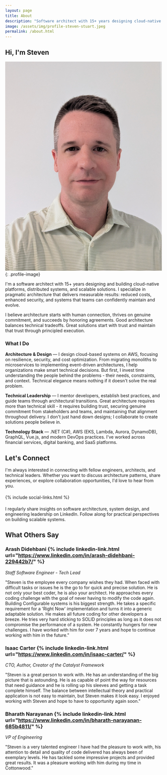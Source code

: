 ```yaml
---
layout: page
title: About
description: "Software architect with 15+ years designing cloud-native platforms, distributed systems, and scalable solutions using AWS, .NET, and modern practices."
image: /assets/img/profile-steven-stuart.jpeg
permalink: /about.html
---
```


## Hi, I'm Steven

![Steven Stuart - Software Architect specializing in cloud-native platforms and distributed systems](/assets/img/profile-steven-stuart.jpeg){: .profile-image}

I'm a software architect with 15+ years designing and building cloud-native platforms, distributed systems, and scalable solutions. I specialize in pragmatic architecture that delivers measurable results: reduced costs, enhanced security, and systems that teams can confidently maintain and evolve.

I believe architecture starts with human connection, thrives on genuine commitment, and succeeds by honoring agreements. Good architecture balances technical tradeoffs. Great solutions start with trust and maintain that trust through principled execution.

### What I Do

**Architecture & Design** — I design cloud-based systems on AWS, focusing on resilience, security, and cost optimization. From migrating monoliths to microservices to implementing event-driven architectures, I help organizations make smart technical decisions. But first, I invest time understanding the people behind the problems - their needs, constraints, and context. Technical elegance means nothing if it doesn't solve the real problem.

**Technical Leadership** — I mentor developers, establish best practices, and guide teams through architectural transitions. Great architecture requires more than technical skill - it requires building trust, securing genuine commitment from stakeholders and teams, and maintaining that alignment throughout delivery. I don't just hand down designs; I collaborate to create solutions people believe in.

**Technology Stack** — .NET (C#), AWS (EKS, Lambda, Aurora, DynamoDB), GraphQL, Vue.js, and modern DevOps practices. I've worked across financial services, digital banking, and SaaS platforms.

## Let's Connect

I'm always interested in connecting with fellow engineers, architects, and technical leaders. Whether you want to discuss architecture patterns, share experiences, or explore collaboration opportunities, I'd love to hear from you.

<div style="margin: 20px 0; display: flex; gap: 15px; align-items: center;">
{% include social-links.html %}
</div>

I regularly share insights on software architecture, system design, and engineering leadership on LinkedIn. Follow along for practical perspectives on building scalable systems.

## What Others Say

### Arash Didehbani {% include linkedin-link.html url="https://www.linkedin.com/in/arash-didehbani-229442b7/" %}
*Staff Software Engineer - Tech Lead*

"Steven is the employee every company wishes they had. When faced with difficult tasks or issues he is the go to for quick and precise solution. He is not only your best coder, he is also your architect. He approaches every coding challenge with the goal of never having to modify the code again. Building Configurable systems is his biggest strength. He takes a specific requirement for a 'Right Now' implementation and turns it into a generic adaptable solution. He makes all future coding for other developers a breeze. He tries very hard sticking to SOLID principles as long as it does not compromise the performance of a system. He constantly hungers for new challenges. I have worked with him for over 7 years and hope to continue working with him in the future."

### Isaac Carter {% include linkedin-link.html url="https://www.linkedin.com/in/isaac-carter/" %}
*CTO, Author, Creator of the Catalyst Framework*

"Steven is a great person to work with. He has an understanding of the big picture that is astounding. He is as capable of point the way for resources that need guidance and he is rolling up his sleeves and getting a task complete himself. The balance between intellectual theory and practical application is not easy to maintain, but Steven makes it look easy. I enjoyed working with Steven and hope to have to opportunity again soon."

### Bharath Narayanan {% include linkedin-link.html url="https://www.linkedin.com/in/bharath-narayanan-685b4811/" %}
*VP of Engineering*

"Steven is a very talented engineer I have had the pleasure to work with, his attention to detail and quality of code delivered has always been of exemplary levels. He has tackled some impressive projects and provided great results. It was a pleasure working with him during my time in Cottonwood."

